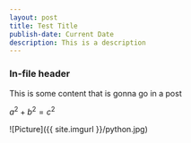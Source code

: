 ```yaml
---
layout: post
title: Test Title
publish-date: Current Date
description: This is a description
---
```


### In-file header

This is some content that is gonna go in a post

$a^{2}+b^{2}=c^{2}$

![Picture]({{ site.imgurl }}/python.jpg)
